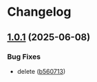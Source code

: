 # Changelog

## [1.0.1](https://github.com/fchimpan/release-please-dev/compare/mobile@v1.0.0...mobile@v1.0.1) (2025-06-08)


### Bug Fixes

* delete ([b560713](https://github.com/fchimpan/release-please-dev/commit/b56071333c08cc95402c4bbc7d53e8ac5dec7c4a))
